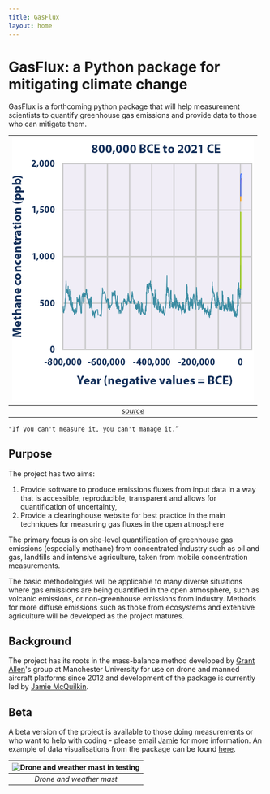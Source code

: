 ```yaml
---
title: GasFlux
layout: home
---
```


# GasFlux: a Python package for mitigating climate change

GasFlux is a forthcoming python package that will help measurement scientists to quantify greenhouse gas emissions and provide data to those who can mitigate them.

| ![Alt text](image.png) |
|:--:| 
| *[source](https://www.epa.gov/climate-indicators/climate-change-indicators-atmospheric-concentrations-greenhouse-gases#)* |

    "If you can't measure it, you can't manage it.”

## Purpose
The project has two aims:
1. Provide software to produce emissions fluxes from input data in a way that is accessible, reproducible, transparent and allows for quantification of uncertainty, 
2. Provide a clearinghouse website for best practice in the main techniques for measuring gas fluxes in the open atmosphere

The primary focus is on site-level quantification of greenhouse gas emissions (especially methane) from concentrated industry such as oil and gas, landfills and intensive agriculture, taken from mobile concentration measurements.

The basic methodologies will be applicable to many diverse situations where gas emissions are being quantified in the open atmosphere, such as volcanic emissions, or non-greenhouse emissions from industry. Methods for more diffuse emissions such as those from ecosystems and extensive agriculture will be developed as the project matures.

## Background

The project has its roots in the mass-balance method developed by [Grant Allen]'s group at Manchester University for use on drone and manned aircraft platforms since 2012 and development of the package is currently led by [Jamie McQuilkin].

## Beta

A beta version of the project is available to those doing measurements or who want to help with coding - please email [Jamie](mailto:jamie.mcquilkin@postgrad.manchester.ac.uk) for more information. An example of data visualisations from the package can be found [here](graphics_display).

[Grant Allen]: https://research.manchester.ac.uk/en/persons/grant.allen
[Jamie McQuilkin]: https://github.com/pipari

| ![Drone and weather mast in testing](PXL_20230607_150044906.MP.jpg) |
|:--:|
| *Drone and weather mast* |